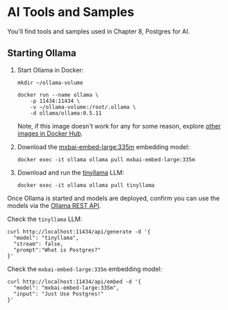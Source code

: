 # AI Tools and Samples

You'll find tools and samples used in Chapter 8, Postgres for AI.

## Starting Ollama

1. Start Ollama in Docker:
    ```shell
    mkdir ~/ollama-volume

    docker run --name ollama \
        -p 11434:11434 \
        -v ~/ollama-volume:/root/.ollama \
        -d ollama/ollama:0.5.11
    ```

    Note, if this image doesn't work for any for some reason, explore [other images in Docker Hub](https://hub.docker.com/r/ollama/ollama).

2. Download the [mxbai-embed-large:335m](https://ollama.com/library/mxbai-embed-large:335m) embedding model:
    ```shell
    docker exec -it ollama ollama pull mxbai-embed-large:335m
    ```

3. Download and run the [tinyllama](https://ollama.com/library/tinyllama) LLM:
    ```shell
    docker exec -it ollama ollama pull tinyllama
    ```

Once Ollama is started and models are deployed, confirm you can use the models via the [Ollama REST API](https://github.com/ollama/ollama/blob/main/docs/api.md).

Check the `tinyllama` LLM:
```shell
curl http://localhost:11434/api/generate -d '{
  "model": "tinyllama",
  "stream": false,
  "prompt":"What is Postgres?"
}'
```

Check the `mxbai-embed-large:335m` embedding model:
```shell
curl http://localhost:11434/api/embed -d '{
  "model": "mxbai-embed-large:335m",
  "input": "Just Use Postgres!"
}'
```
    